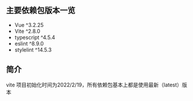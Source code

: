 ## 主要依赖包版本一览

+ Vue ^3.2.25
+ Vite ^2.8.0
+ typescript ^4.5.4
+ eslint ^8.9.0
+ stylelint ^14.5.3

## 简介
vite 项目初始化时间为2022/2/19，所有依赖包基本上都是使用最新（latest）版本


